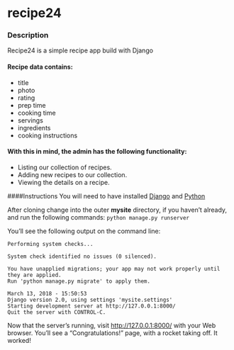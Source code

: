 # recipe24

### Description
Recipe24 is a simple recipe app build with Django

#### Recipe data contains:
- title
- photo
- rating
- prep time
- cooking time
- servings
- ingredients
- cooking instructions

#### With this in mind, the admin has the following functionality:
- Listing our collection of recipes.
- Adding new recipes to our collection. 
- Viewing the details on a recipe.

####Instructions
You will need to have installed [Django](https://docs.djangoproject.com/en/2.0/topics/install/) and [Python](https://www.python.org/downloads/)

After cloning change into the outer **mysite** directory, if you haven’t already, and run the following commands:
`python manage.py runserver`

You’ll see the following output on the command line:

```
Performing system checks...

System check identified no issues (0 silenced).

You have unapplied migrations; your app may not work properly until they are applied.
Run 'python manage.py migrate' to apply them.

March 13, 2018 - 15:50:53
Django version 2.0, using settings 'mysite.settings'
Starting development server at http://127.0.0.1:8000/
Quit the server with CONTROL-C.
```

Now that the server’s running, visit  http://127.0.0.1:8000/ with your Web browser. You’ll see a “Congratulations!” page, with a rocket taking off. It worked!